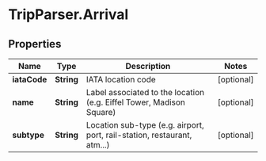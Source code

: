 # TripParser.Arrival

## Properties

Name | Type | Description | Notes
------------ | ------------- | ------------- | -------------
**iataCode** | **String** | IATA location code | [optional] 
**name** | **String** | Label associated to the location (e.g. Eiffel Tower, Madison Square) | [optional] 
**subtype** | **String** | Location sub-type (e.g. airport, port, rail-station, restaurant, atm...) | [optional] 


